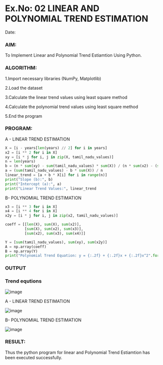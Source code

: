 # Ex.No: 02 LINEAR AND POLYNOMIAL TREND ESTIMATION
Date:
### AIM:
To Implement Linear and Polynomial Trend Estiamtion Using Python.

### ALGORITHM:
1.Import necessary libraries (NumPy, Matplotlib)

2.Load the dataset

3.Calculate the linear trend values using least square method

4.Calculate the polynomial trend values using least square method

5.End the program

### PROGRAM:
A - LINEAR TREND ESTIMATION
```python
X = [i - years[len(years) // 2] for i in years]
x2 = [i ** 2 for i in X]
xy = [i * j for i, j in zip(X, tamil_nadu_values)]
n = len(years)
b = (n * sum(xy) - sum(tamil_nadu_values) * sum(X)) / (n * sum(x2) - (sum(X) ** 2))
a = (sum(tamil_nadu_values) - b * sum(X)) / n
linear_trend = [a + b * X[i] for i in range(n)]
print("Slope (b):", b)
print("Intercept (a):", a)
print("Linear Trend Values:", linear_trend
```

B- POLYNOMIAL TREND ESTIMATION
```python
x3 = [i ** 3 for i in X]
x4 = [i ** 4 for i in X]
x2y = [i * j for i, j in zip(x2, tamil_nadu_values)]

coeff = [[len(X), sum(X), sum(x2)],
         [sum(X), sum(x2), sum(x3)],
         [sum(x2), sum(x3), sum(x4)]]

Y = [sum(tamil_nadu_values), sum(xy), sum(x2y)]
A = np.array(coeff)
B = np.array(Y)
print("Polynomial Trend Equation: y = {:.2f} + {:.2f}x + {:.2f}x^2".format(a_poly, b_poly, c_poly))
```

### OUTPUT
### Trend equtions

![image](https://github.com/user-attachments/assets/7f355006-6f57-43fd-baa4-1638a0f1c47d)

A - LINEAR TREND ESTIMATION

![image](https://github.com/user-attachments/assets/bc2f35c6-9056-4e92-a0fa-344f174d9883)


B- POLYNOMIAL TREND ESTIMATION

![image](https://github.com/user-attachments/assets/883dec2f-cd25-4458-9027-45c274f6ab5a)


### RESULT:
Thus the python program for linear and Polynomial Trend Estiamtion has been executed successfully.
